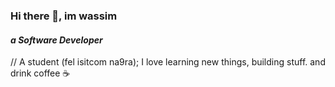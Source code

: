 ### Hi there 👋, im wassim
#### ***a Software Developer***

// A student (fel isitcom na9ra);
I love learning new things, building stuff. and drink coffee ☕
